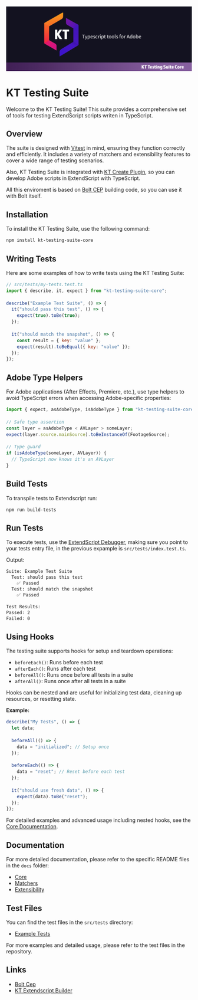 ![KT Testing Suite Banner](docs/img/banner_github_2.jpg)

# KT Testing Suite

Welcome to the KT Testing Suite! This suite provides a comprehensive set of tools for testing ExtendScript scripts writen in TypeScript.

## Overview

The suite is designed with [Vitest](https://vitest.dev/) in mind, ensuring they function correctly and efficiently. It includes a variety of matchers and extensibility features to cover a wide range of testing scenarios.

Also, KT Testing Suite is integrated with [KT Create Plugin](https://github.com/Octopodo/kt-plugin-template), so you can develop Adobe scripts in ExtendScript with TypeScript.

All this enviroment is based on [Bolt CEP](https://github.com/hyperbrew/bolt-cep) building code, so you can use it with Bolt itself.

## Installation

To install the KT Testing Suite, use the following command:

```bash
npm install kt-testing-suite-core
```

## Writing Tests

Here are some examples of how to write tests using the KT Testing Suite:

```javascript
// src/tests/my-tests.test.ts
import { describe, it, expect } from "kt-testing-suite-core";

describe("Example Test Suite", () => {
  it("should pass this test", () => {
    expect(true).toBe(true);
  });

  it("should match the snapshot", () => {
    const result = { key: "value" };
    expect(result).toBeEqual({ key: "value" });
  });
});
```

## Adobe Type Helpers

For Adobe applications (After Effects, Premiere, etc.), use type helpers to avoid TypeScript errors when accessing Adobe-specific properties:

```javascript
import { expect, asAdobeType, isAdobeType } from "kt-testing-suite-core";

// Safe type assertion
const layer = asAdobeType < AVLayer > someLayer;
expect(layer.source.mainSource).toBeInstanceOf(FootageSource);

// Type guard
if (isAdobeType(someLayer, AVLayer)) {
  // TypeScript now knows it's an AVLayer
}
```

## Build Tests

To transpile tests to Extendscript run:

```bash
npm run build-tests
```

## Run Tests

To execute tests, use the [ExtendScript Debugger](https://marketplace.visualstudio.com/items?itemName=Adobe.extendscript-debug), making sure you point to your tests entry file, in the previous expample is `src/tests/index.test.ts`.

Output:

```
Suite: Example Test Suite
  Test: should pass this test
    ✅ Passed
  Test: should match the snapshot
    ✅ Passed

Test Results:
Passed: 2
Failed: 0
```

## Using Hooks

The testing suite supports hooks for setup and teardown operations:

- `beforeEach()`: Runs before each test
- `afterEach()`: Runs after each test
- `beforeAll()`: Runs once before all tests in a suite
- `afterAll()`: Runs once after all tests in a suite

Hooks can be nested and are useful for initializing test data, cleaning up resources, or resetting state.

**Example:**

```javascript
describe("My Tests", () => {
  let data;

  beforeAll(() => {
    data = "initialized"; // Setup once
  });

  beforeEach(() => {
    data = "reset"; // Reset before each test
  });

  it("should use fresh data", () => {
    expect(data).toBe("reset");
  });
});
```

For detailed examples and advanced usage including nested hooks, see the [Core Documentation](docs/core.md).

## Documentation

For more detailed documentation, please refer to the specific README files in the `docs` folder:

- [Core](docs/core.md)
- [Matchers](docs/matchers.md)
- [Extensibility](docs/extensibility.md)

## Test Files

You can find the test files in the `src/tests` directory:

- [Example Tests](src/tests/baseMatchers.test.ts)

For more examples and detailed usage, please refer to the test files in the repository.

## Links

- [Bolt Cep](https://github.com/hyperbrew/bolt-cep)
- [KT Extendscript Builder](https://github.com/Octopodo/kt-extendscript-builder)
